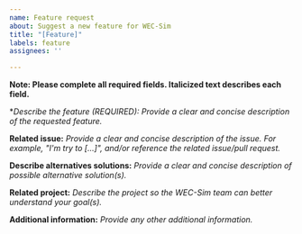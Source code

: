 ```yaml
---
name: Feature request
about: Suggest a new feature for WEC-Sim
title: "[Feature]"
labels: feature
assignees: ''

---
```


**Note: Please complete all required fields. Italicized text describes each field.**

**Describe the feature (REQUIRED):*
_Provide a clear and concise description of the requested feature._

**Related issue:**
_Provide a clear and concise description of the issue. For example, "I'm try to [...]", and/or reference the related issue/pull request._

**Describe alternatives solutions:**
_Provide a clear and concise description of possible alternative solution(s)._

**Related project:**
_Describe the project so the WEC-Sim team can better understand your goal(s)._

**Additional information:**
_Provide any other additional information._